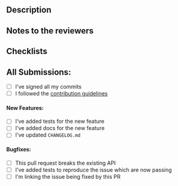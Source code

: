 <!-- Erase any parts of this template not applicable to your Pull Request. -->

## Description
<!-- Describe the purpose of this PR, what's being adding and/or fixed -->

## Notes to the reviewers
<!-- In this section you can include notes directed to the reviewers, like explaining why some parts
of the PR were done in a specific way -->

## Checklists

## All Submissions:
* [ ] I've signed all my commits
* [ ] I followed the [contribution guidelines](https://github.com/bitcoindevkit/bdk/blob/master/CONTRIBUTING.md)

#### New Features:
* [ ] I've added tests for the new feature
* [ ] I've added docs for the new feature
* [ ] I've updated `CHANGELOG.md`

#### Bugfixes:
* [ ] This pull request breaks the existing API
* [ ] I've added tests to reproduce the issue which are now passing
* [ ] I'm linking the issue being fixed by this PR
